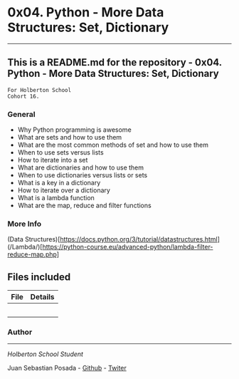 # 0x04. Python - More Data Structures: Set, Dictionary
***
## This is a README.md for the repository - 0x04. Python - More Data Structures: Set, Dictionary
```
For Holberton School
Cohort 16.
```
### General
* Why Python programming is awesome
* What are sets and how to use them
* What are the most common methods of set and how to use them
* When to use sets versus lists
* How to iterate into a set
* What are dictionaries and how to use them
* When to use dictionaries versus lists or sets
* What is a key in a dictionary
* How to iterate over a dictionary
* What is a lambda function
* What are the map, reduce and filter functions

### More Info
(Data Structures)[https://docs.python.org/3/tutorial/datastructures.html]
(/Lambda/)[https://python-course.eu/advanced-python/lambda-filter-reduce-map.php]


## Files included

| File                 | Details                                    |
|--------------------- | ------------------------------------------ |
| [](./a) |            |
| [](./b) |	              |
| [](./c) |		             |
| [](./)  |			            |
| [](./)  |				           |

### Author
***
*Holberton School Student*

Juan Sebastian Posada  - [Github](https://github.com/Juansepo13) - [Twiter](https://twitter.com/@JuanSeb35904130)